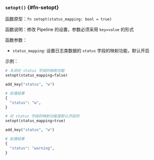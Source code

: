 ### `setopt()` {#fn-setopt}

函数原型：`fn setopt(status_mapping: bool = true)`

函数说明：修改 Pipeline 的设置，参数必须采用 `key=value` 的形式

函数参数：

- `status_mapping`: 设置日志类数据的 `status` 字段的映射功能，默认开启

示例：

```py
# 关闭对 status 字段的映射功能
setopt(status_mapping=false)

add_key("status", "w")

# 处理结果
{
  "status": "w",
}
```

```py
# 对 status 字段的映射功能是默认开启的
setopt(status_mapping=true)

add_key("status", "w")

# 处理结果
{
  "status": "warning",
}
```
